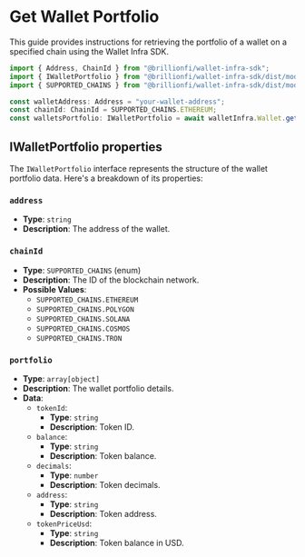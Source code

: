 # Get Wallet Portfolio

This guide provides instructions for retrieving the portfolio of a wallet on a specified chain using the Wallet Infra SDK.

```ts
import { Address, ChainId } from "@brillionfi/wallet-infra-sdk";
import { IWalletPortfolio } from "@brillionfi/wallet-infra-sdk/dist/models/wallet.models";
import { SUPPORTED_CHAINS } from "@brillionfi/wallet-infra-sdk/dist/models/common.models";

const walletAddress: Address = "your-wallet-address";
const chainId: ChainId = SUPPORTED_CHAINS.ETHEREUM;
const walletsPortfolio: IWalletPortfolio = await walletInfra.Wallet.getPortfolio(walletAddress, chainId);
```

## IWalletPortfolio properties

The `IWalletPortfolio` interface represents the structure of the wallet portfolio data. Here's a breakdown of its properties:

### `address`

- **Type**: `string`
- **Description**: The address of the wallet.

### `chainId`

- **Type**: `SUPPORTED_CHAINS` (enum)
- **Description**: The ID of the blockchain network.
- **Possible Values**:
  - `SUPPORTED_CHAINS.ETHEREUM`
  - `SUPPORTED_CHAINS.POLYGON`
  - `SUPPORTED_CHAINS.SOLANA`
  - `SUPPORTED_CHAINS.COSMOS`
  - `SUPPORTED_CHAINS.TRON`

### `portfolio`

- **Type**: `array[object]`
- **Description**: The wallet portfolio details.
- **Data**:
  - `tokenId`:
    - **Type**: `string`
    - **Description**: Token ID.
  - `balance`:
    - **Type**: `string`
    - **Description**: Token balance.
  - `decimals`:
    - **Type**: `number`
    - **Description**: Token decimals.
  - `address`:
    - **Type**: `string`
    - **Description**: Token address.
  - `tokenPriceUsd`:
    - **Type**: `string`
    - **Description**: Token balance in USD.
